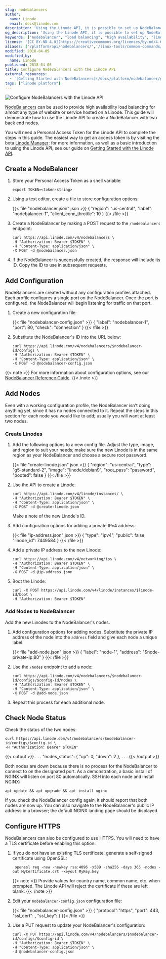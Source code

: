 ```yaml
---
slug: nodebalancers
author:
  name: Linode
  email: docs@linode.com
description: 'Using the Linode API, it is possible to set up NodeBalancers without using the Linode Manager. This guide will demonstrate the API calls needed to add and configure a NodeBalancer with two back end nodes.'
og_description: 'Using the Linode API, it is possible to set up NodeBalancers without using the Linode Manager. This guide will demonstrate the API calls needed to add and configure a NodeBalancer with two back end nodes.'
keywords: ["nodebalancer", "load balancing", "high availability", "linode api"]
license: '[CC BY-ND 4.0](https://creativecommons.org/licenses/by-nd/4.0)'
aliases: ['/platform/api/nodebalancers/','/linux-tools/common-commands/tail/']
modified: 2018-04-05
modified_by:
  name: Linode
published: 2018-04-05
title: Configure NodeBalancers with the Linode API
external_resources:
  - '[Getting Started with NodeBalancers](/docs/platform/nodebalancer/getting-started-with-nodebalancers/)'
tags: ["linode platform"]
---
```


![Configure NodeBalancers with the Linode API](configure-nodebalancers-with-the-linode-api.png "Configure NodeBalancers with the Linode API")

[NodeBalancers](https://www.linode.com/nodebalancers) can be used to provide high availability load balancing for almost any type of website or service hosted on a Linode. This guide will demonstrate how to use the Linode API to create a NodeBalancer with two back end nodes.

You will need a Personal Access Token for the Linode API to complete the steps in this guide. The easiest way to get an access token is by visiting the beta [Linode Manager](https://cloud.linode.com/profile/tokens); for more information, as well as a basic introduction to using the Linode API, see our guide on [Getting Started with the Linode API](/docs/platform/api/getting-started-with-the-linode-api/).

## Create a NodeBalancer

1.  Store your Personal Access Token as a shell variable:

        export TOKEN=<token-string>

2.  Using a text editor, create a file to store configuration options:

    {{< file "nodebalancer.json" json >}}
{
  "region": "us-central",
  "label": "nodebalancer-1",
  "client_conn_throttle": 10
}
{{< /file >}}

3.  Create a NodeBalancer by making a POST request to the `/nodebalancers` endpoint:

        curl https://api.linode.com/v4/nodebalancers \
        -H "Authorization: Bearer $TOKEN" \
        -H "Content-Type: application/json" \
        -X POST -d @nodebalancer.json

4.  If the NodeBalancer is successfully created, the response will include its ID. Copy the ID to use in subsequent requests.

## Add Configuration

NodeBalancers are created without any configuration profiles attached. Each profile configures a single port on the NodeBalancer. Once the port is configured, the NodeBalancer will begin listening for traffic on that port.

1.  Create a new configuration file:

    {{< file "nodebalancer-config.json" >}}
{
  "label": "nodebalancer-1",
  "port": 80,
  "check": "connection"
  }
{{< /file >}}

2.  Substitute the NodeBalancer's ID into the URL below:

        curl https://api.linode.com/v4/nodebalancers/$nodebalancer-id/configs \
        -H "Authorization: Bearer $TOKEN" \
        -H "Content-Type: application/json" \
        -X POST -d @nodebalancer-config.json

{{< note >}}
For more information about configuration options, see our [NodeBalancer Reference Guide](https://www.linode.com/docs/platform/nodebalancer/nodebalancer-reference-guide/).
{{< /note >}}

## Add Nodes

Even with a working configuration profile, the NodeBalancer isn't doing anything yet, since it has no nodes connected to it. Repeat the steps in this section for each node you would like to add; usually you will want at least two nodes.

### Create Linodes

1.  Add the following options to a new config file. Adjust the type, image, and region to suit your needs; make sure the new Linode is in the same region as your NodeBalancer and choose a secure root password.

    {{< file "create-linode.json" json >}}
{
  "region": "us-central",
  "type": "g5-standard-2",
  "image": "linode/debian9",
  "root_pass": "password",
  "booted": false
}
{{< /file >}}

2.  Use the API to create a Linode:

        curl https://api.linode.com/v4/linode/instances/ \
        -H "Authorization: Bearer $TOKEN" \
        -H "Content-Type: application/json" \
        -X POST -d @create-linode.json

    Make a note of the new Linode's ID.


3.  Add configuration options for adding a private IPv4 address:

    {{< file "ip-address.json" json >}}
{
  "type": "ipv4",
  "public": false,
  "linode_id": 7449584
}
{{< /file >}}

4.  Add a private IP address to the new Linode:

        curl https://api.linode.com/v4/networking/ips \
        -H "Authorization: Bearer $TOKEN" \
        -H "Content-Type: application/json" \
        -X POST -d @ip-address.json


5.  Boot the Linode:

        curl -X POST https://api.linode.com/v4/linode/instances/$linode-id/boot \
        -H "Authorization: Bearer $TOKEN"

### Add Nodes to NodeBalancer

Add the new Linodes to the NodeBalancer's nodes.

1.  Add configuration options for adding nodes. Substitute the private IP address of the node into the `address` field and give each node a unique label.

    {{< file "add-node.json" json >}}
{
  "label": "node-1",
  "address": "$node-private-ip:80"
  }
{{< /file >}}

2.  Use the `/nodes` endpoint to add a node:

        curl https://api.linode.com/v4/nodebalancers/$nodebalancer-id/configs/$config-id/nodes \
        -H "Authorization: Bearer $TOKEN" \
        -H "Content-Type: application/json" \
        -X POST -d @add-node.json

3.  Repeat this process for each additional node.

## Check Node Status

Check the status of the two nodes:

    curl https://api.linode.com/v4/nodebalancers/$nodebalancer-id/configs/$config-id \
    -H "Authorization: Bearer $TOKEN"

  {{< output >}}
. . .
  "nodes_status": {
      "up": 0,
      "down": 2
  },
. . .
{{< /output >}}

Both nodes are down because there is no process for the NodeBalancer to connect to on the designated port. As a demonstration, a basic install of NGINX will listen on port 80 automatically. SSH into each node and install NGINX:

    apt update && apt upgrade && apt install nginx

If you check the NodeBalancer config again, it should report that both nodes are now up. You can also navigate to the NodeBalancer's public IP address in a browser; the default NGINX landing page should be displayed.

## Configure HTTPS

NodeBalancers can also be configured to use HTTPS. You will need to have a TLS certificate before enabling this option.

1. If you do not have an existing TLS certificate, generate a self-signed certificate using OpenSSL:

        openssl req -new -newkey rsa:4096 -x509 -sha256 -days 365 -nodes -out MyCertificate.crt -keyout MyKey.key

    {{< note >}}
Provide values for country name, common name, etc. when prompted. The Linode API will reject the certificate if these are left blank.
{{< /note >}}

2.  Edit your `nodebalancer-config.json` configuration file:

    {{< file "nodebalancer-config.json" >}}
{
  "protocol":"https",
  "port": 443,
  "ssl_cert": <contents of MyCertificate.crt>,
  "ssl_key": <contents of MyKey.key>
}
{{< /file >}}

3.  Use a PUT request to update your NodeBalancer's configuration:

        curl -X PUT https://api.linode.com/v4/nodebalancers/$nodebalancer-id/configs/$config-id \
        -H "Authorization: Bearer $TOKEN" \
        -H "Content-Type: application/json" \
        -d @nodebalancer-config.json
